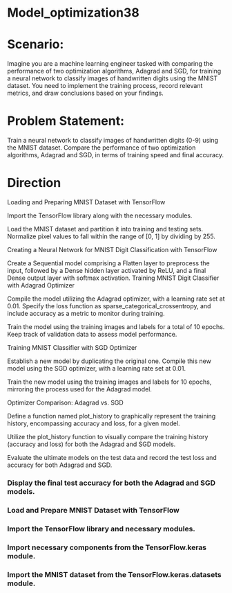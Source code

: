# Model_optimization38
# Scenario:
Imagine you are a machine learning engineer tasked with comparing the performance of two optimization algorithms, Adagrad and SGD, for training a neural network to classify images of handwritten digits using the MNIST dataset. You need to implement the training process, record relevant metrics, and draw conclusions based on your findings.

# Problem Statement:
Train a neural network to classify images of handwritten digits (0-9) using the MNIST dataset. Compare the performance of two optimization algorithms, Adagrad and SGD, in terms of training speed and final accuracy.

# Direction
Loading and Preparing MNIST Dataset with TensorFlow

Import the TensorFlow library along with the necessary modules.

Load the MNIST dataset and partition it into training and testing sets. Normalize pixel values to fall within the range of [0, 1] by dividing by 255.

Creating a Neural Network for MNIST Digit Classification with TensorFlow

Create a Sequential model comprising a Flatten layer to preprocess the input, followed by a Dense hidden layer activated by ReLU, and a final Dense output layer with softmax activation.
Training MNIST Digit Classifier with Adagrad Optimizer

Compile the model utilizing the Adagrad optimizer, with a learning rate set at 0.01. Specify the loss function as sparse_categorical_crossentropy, and include accuracy as a metric to monitor during training.

Train the model using the training images and labels for a total of 10 epochs. Keep track of validation data to assess model performance.

Training MNIST Classifier with SGD Optimizer

Establish a new model by duplicating the original one. Compile this new model using the SGD optimizer, with a learning rate set at 0.01.

Train the new model using the training images and labels for 10 epochs, mirroring the process used for the Adagrad model.

Optimizer Comparison: Adagrad vs. SGD

Define a function named plot_history to graphically represent the training history, encompassing accuracy and loss, for a given model.

Utilize the plot_history function to visually compare the training history (accuracy and loss) for both the Adagrad and SGD models.

Evaluate the ultimate models on the test data and record the test loss and accuracy for both Adagrad and SGD.

### Display the final test accuracy for both the Adagrad and SGD models.

### Load and Prepare MNIST Dataset with TensorFlow
### Import the TensorFlow library and necessary modules.
### Import necessary components from the TensorFlow.keras module.
### Import the MNIST dataset from the TensorFlow.keras.datasets module.
